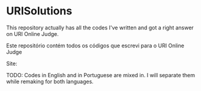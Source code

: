# URISolutions

This repository actually has all the codes I've written and got a right answer on URI Online Judge.

Este repositório contém todos os códigos que escrevi para o URI Online Judge


Site: 


TODO:
	Codes in English and in Portuguese are mixed in. I will separate them while remaking for both languages.


